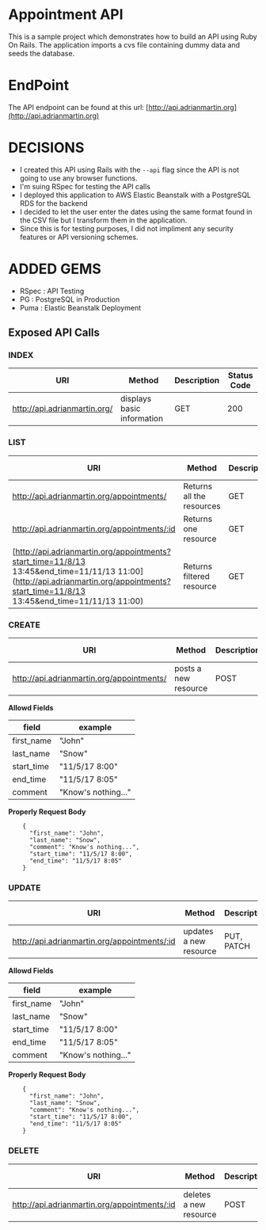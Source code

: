 # Appointment API
This is a sample project which demonstrates how to build an API using Ruby On Rails. The application imports a cvs file containing dummy data and seeds the database.

# EndPoint

The API endpoint can be found at this url: [http://api.adrianmartin.org](http://api.adrianmartin.org)

# DECISIONS

* I created this API using Rails with the ```--api``` flag since the API is not going to use any browser functions.
* I'm suing RSpec for testing the API calls
* I deployed this application to AWS Elastic Beanstalk with a PostgreSQL RDS for the backend
* I decided to let the user enter the dates using the same format found in the CSV file but I transform them in the application.
* Since this is for testing purposes, I did not impliment any security features or API versioning schemes.

# ADDED GEMS

* RSpec : API Testing
* PG : PostgreSQL in Production
* Puma : Elastic Beanstalk Deployment

## Exposed API Calls

### INDEX
| URI | Method | Description |Status Code |
|------------------------------------------|---|----|---------|
| http://api.adrianmartin.org/|  displays basic information |GET| 200|

### LIST
| URI | Method | Description |Status Code |
|------------------------------------------|---|----|---------|
| http://api.adrianmartin.org/appointments/| Returns all the resources | GET | 200, 404|
| http://api.adrianmartin.org/appointments/:id| Returns one resource | GET | 200, 404|
| [http://api.adrianmartin.org/appointments?start_time=11/8/13 13:45&end_time=11/11/13 11:00](http://api.adrianmartin.org/appointments?start_time=11/8/13 13:45&end_time=11/11/13 11:00)| Returns filtered resource  | GET | 200, 404, 422|

### CREATE
| URI | Method | Description |Status Code |
|------------------------------------------|---|----|---------|
| http://api.adrianmartin.org/appointments/|  posts a new resource |POST| 201, 400, 422|

**Allowd Fields**


|field      | example |
|------------|-------|
|first_name | "John"|
|last_name  | "Snow"|
|start_time | "11/5/17 8:00"|
|end_time   | "11/5/17 8:05"|
|comment    | "Know's nothing..."|

**Properly Request Body**

```
    {
      "first_name": "John",
      "last_name": "Snow",
      "comment": "Know's nothing...",
      "start_time": "11/5/17 8:00",
      "end_time": "11/5/17 8:05"
    }
```


### UPDATE
| URI | Method | Description |Status Code |
|------------------------------------------|---|----|---------|
| http://api.adrianmartin.org/appointments/:id|  updates a new resource |PUT, PATCH| 204, 400, 422|

**Allowd Fields**


|field      | example |
|------------|-------|
|first_name | "John"|
|last_name  | "Snow"|
|start_time | "11/5/17 8:00"|
|end_time   | "11/5/17 8:05"|
|comment    | "Know's nothing..."|

**Properly Request Body**

```
    {
      "first_name": "John",
      "last_name": "Snow",
      "comment": "Know's nothing...",
      "start_time": "11/5/17 8:00",
      "end_time": "11/5/17 8:05"
    }
```

### DELETE
| URI | Method | Description |Status Code |
|------------------------------------------|---|----|---------|
| http://api.adrianmartin.org/appointments/:id|  deletes a new resource |POST| 200|

